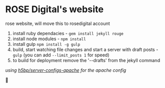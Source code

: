 ROSE Digital's website
======================

rose website, will move this to rosedigital account

1. install ruby dependacies - `gem install jekyll rouge`
2. install node modules - `npm install`
3. install gulp `npm install -g gulp`
4. build, start watching file changes and start a server with draft posts - `gulp` (you can add `--limit_posts 1` for speed)
5. to build for deployment remove the '--drafts' from the jekyll command

_using [h5bp/server-configs-apache](https://github.com/h5bp/server-configs-apache) for the apache config_

:rose:
